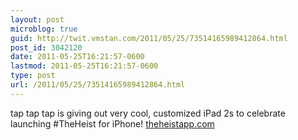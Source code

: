 ```yaml
---
layout: post
microblog: true
guid: http://twit.vmstan.com/2011/05/25/73514165989412864.html
post_id: 3042120
date: 2011-05-25T16:21:57-0600
lastmod: 2011-05-25T16:21:57-0600
type: post
url: /2011/05/25/73514165989412864.html
---
```

tap tap tap is giving out very cool, customized iPad 2s to celebrate launching #TheHeist for iPhone! [theheistapp.com](http://theheistapp.com)
